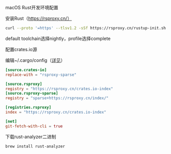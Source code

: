 macOS Rust开发环境配置

安装Rust（<https://rsproxy.cn/）>

```sh
curl --proto '=https' --tlsv1.2 -sSf https://rsproxy.cn/rustup-init.sh | sh
```

default toolchain选择nightly，profile选择complete

配置crates.io源

编辑~/.cargo/config（[详见](https://github.com/xhwhis/config/blob/master/cargo.toml)）

```toml
[source.crates-io]
replace-with = "rsproxy-sparse"

[source.rsproxy]
registry = "https://rsproxy.cn/crates.io-index"
[source.rsproxy-sparse]
registry = "sparse+https://rsproxy.cn/index/"

[registries.rsproxy]
index = "https://rsproxy.cn/crates.io-index"

[net]
git-fetch-with-cli = true
```

下载rust-analyzer二进制

```sh
brew install rust-analyzer
```
